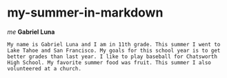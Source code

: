 # my-summer-in-markdown
  *me*
  **Gabriel Luna**

    My name is Gabriel Luna and I am in 11th grade. This summer I went to Lake Tahoe and San Francisco. My goals for this school year is to get better grades than last year. I like to play baseball for Chatsworth High School. My favorite summer food was fruit. This summer I also volunteered at a church. 
